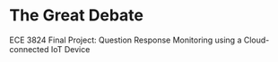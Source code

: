 # The Great Debate
ECE 3824 Final Project: Question Response Monitoring using a Cloud-connected IoT Device
